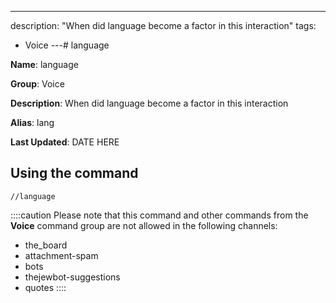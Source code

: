 ---
description: "When did language become a factor in this interaction"
tags:
  - Voice
---# language

**Name**: language

**Group**: Voice

**Description**: When did language become a factor in this interaction

**Alias**: lang

**Last Updated**: DATE HERE

## Using the command

    //language

::::caution Please note that this command and other commands from the **Voice** command group are not allowed in the following channels:
- the_board
- attachment-spam
- bots
- thejewbot-suggestions
- quotes
::::